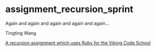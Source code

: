 # assignment_recursion_sprint
Again and again and again and again and again...

Tingting Wang

[A recursion assignment which uses Ruby for the Viking Code School](http://www.vikingcodeschool.com)
